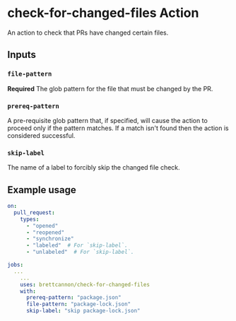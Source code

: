 # check-for-changed-files Action

An action to check that PRs have changed certain files.

## Inputs

### `file-pattern`

**Required** The glob pattern for the file that must be changed by the PR.

### `prereq-pattern`

A pre-requisite glob pattern that, if specified, will cause the action to proceed
only if the pattern matches. If a match isn't found then the action is considered
successful.

### `skip-label`

The name of a label to forcibly skip the changed file check.

## Example usage

```yaml
on:
  pull_request:
    types:
      - "opened"
      - "reopened"
      - "synchronize"
      - "labeled"  # For `skip-label`.
      - "unlabeled"  # For `skip-label`.

jobs:
  ...
    ...
    uses: brettcannon/check-for-changed-files
    with:
      prereq-pattern: "package.json"
      file-pattern: "package-lock.json"
      skip-label: "skip package-lock.json"
```

